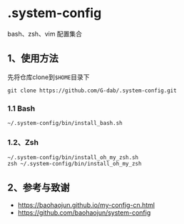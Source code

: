# .system-config

bash、zsh、vim 配置集合

## 1、使用方法

先将仓库clone到`$HOME`目录下
```
git clone https://github.com/G-dab/.system-config.git
```

### 1.1 Bash

```
~/.system-config/bin/install_bash.sh
```

### 1.2、Zsh
```
~/.system-config/bin/install_oh_my_zsh.sh
zsh ~/.system-config/bin/install_oh_my_zsh
```

## 2、参考与致谢

- https://baohaojun.github.io/my-config-cn.html
- https://github.com/baohaojun/system-config